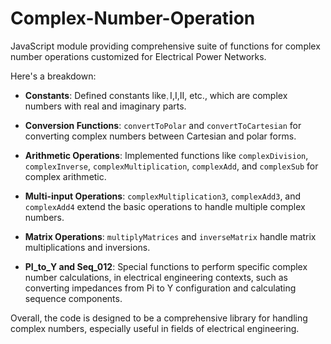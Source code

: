 # Complex-Number-Operation
<p>JavaScript module providing comprehensive suite of functions for complex number operations customized for Electrical Power Networks.</p>
<p>Here's a breakdown:</p>
<ul>
<li>
<p><strong>Constants</strong>: Defined constants like<span class="math math-inline"><span class="katex"><span class="katex-mathml"><math xmlns="http://www.w3.org/1998/Math/MathML"><semantics><mrow><mo separator="true">,</mo></mrow></semantics></math></span><span class="katex-html" aria-hidden="true"><span class="base"><span class="mord mathnormal">I</span><span class="mpunct">,</span><span class="mspace"></span><span class="mord mathnormal">I</span><span class="mpunct">,</span><span class="mspace"></span><span class="mord mathnormal">II</span><span class="mpunct">,</span></span></span></span></span> etc., which are complex numbers with real and imaginary parts.</p>
</li>
<li>
<p><strong>Conversion Functions</strong>: <code>convertToPolar</code> and <code>convertToCartesian</code> for converting complex numbers between Cartesian and polar forms.</p>
</li>
<li>
<p><strong>Arithmetic Operations</strong>: Implemented functions like <code>complexDivision</code>, <code>complexInverse</code>, <code>complexMultiplication</code>, <code>complexAdd</code>, and <code>complexSub</code> for complex arithmetic.</p>
</li>
<li>
<p><strong>Multi-input Operations</strong>: <code>complexMultiplication3</code>, <code>complexAdd3</code>, and <code>complexAdd4</code> extend the basic operations to handle multiple complex numbers.</p>
</li>
<li>
<p><strong>Matrix Operations</strong>: <code>multiplyMatrices</code> and <code>inverseMatrix</code> handle matrix multiplications and inversions.</p>
</li>
<li>
<p><strong>PI_to_Y and Seq_012</strong>: Special functions to perform specific complex number calculations, in electrical engineering contexts, such as converting impedances from Pi to Y configuration and calculating sequence components.</p>
</li>
</ul>
<p>Overall, the code is designed to be a comprehensive library for handling complex numbers, especially useful in fields of electrical engineering.</p>
